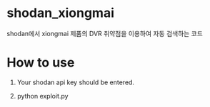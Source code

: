 # shodan_xiongmai
shodan에서 xiongmai 제품의 DVR 취약점을 이용하여 자동 검색하는 코드


# How to use
1. Your shodan api key should be entered.

2. python exploit.py
